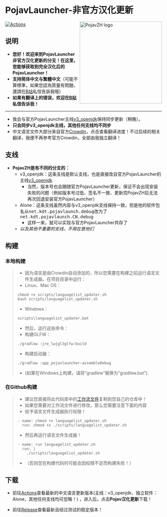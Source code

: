 # PojavLauncher-非官方汉化更新
<img src="https://github.com/HopiHopy/PojavZH/blob/v3_openjdk/PojavZH.png" align="right" width="264" height="264" alt="PojavZH logo">

[![Actions](https://github.com/HopiHopy/PojavZH/workflows/Android%20CI/badge.svg)](https://github.com/HopiHopy/PojavZH/actions)

## 说明
* **您好！欢迎来到PojavLauncher非官方汉化更新的分支！在这里，您能够获取到完全汉化后的PojavLauncher！**  
* **支持简体中文与繁體中文**（可能不算標準，如果您認為質量有問題，還請在[B站](https://space.bilibili.com/2008204513)私信告訴我哦）  
* **如果有翻译上的错误，欢迎在[B站](https://space.bilibili.com/2008204513)私信告诉我！**
***
* 我会与官方PojavLauncher主线[v3_openjdk](https://github.com/PojavLauncherTeam/PojavLauncher/tree/v3_openjdk)保持同步更新（稍晚）。  
* **只会同步v3_openjdk主线，其他任何支线均不同步**  
* 中文语言文件大部分来自官方[Crowdin](https://crowdin.com/project/pojavlauncher/zh-ZH)，点击查看翻译进度！不过后续的相关翻译，我便不再参考官方Crowdin，全部由我独立翻译！ 
## 支线
* **PojavZH是有不同的分支的：**  
  - v3_openjdk：这条支线是默认支线，也是直接改自官方PojavLauncher的主线[v3_openjdk](https://github.com/PojavLauncherTeam/PojavLauncher/tree/v3_openjdk)
    - 当然，版本号也会跟随官方PojavLauncher更新，保证不会出现安装失败的问题（例如版本号过低、签名不一致、更新完PojavZH后无法再次回退安装官方PojavLauncher）
  - Alone：这条支线虽然内容与v3_openjdk支线保持一致，但是他的软件包名从<kbd>net.kdt.pojavlaunch.debug</kbd>改为了<kbd>net.kdt.pojavlaunch.CN.debug</kbd>  
    - 这样一来，就可以实现与官方PojavLauncher共存了
  - _以及其他不重要的支线，不用在意他们_

## 构建
### 本地构建
> * 因为语言是由Crowdin自动添加的，所以您需要在构建之前运行语言文件生成器。在项目目录中运行：  
> * Linux、Mac OS：  
> ```
> chmod +x scripts/languagelist_updater.sh
> bash scripts/languagelist_updater.sh
> ```
> * Windows：  
> ```
> scripts\languagelist_updater.bat
> ```
> * 然后，运行这些命令：
> * 构建GLFW：  
> ```
> ./gradlew :jre_lwjgl3glfw:build
> ```       
> * 构建启动器：  
> ```
> ./gradlew :app_pojavlauncher:assembleDebug
> ```
> * (如果在Windows上构建，请将“gradlew”替换为“gradlew.bat”).
### 在Github构建
> * 建议您直接将此代码库中的[工作流文件](https://github.com/HopiHopy/PojavZH/blob/v3_openjdk/.github/workflows/android.yml)复制到您自己的仓库中！  
> * 如果您需要对工作流文件进行修改，那么您需要注意下面的内容
> * 给予语言文件生成器执行权限！
> ```
> - name: chmod +x languagelist_updater.sh
>   run: chmod +x ./scripts/languagelist_updater.sh
> ```
> * 然后再运行语言文件生成器！
> ```
> - name: run languagelist_updater.sh
>   run: |
>     ./scripts/languagelist_updater.sh
> ```
> * （否则您在构建代码时可能会因权限不足而构建失败！）

## 下载
- 前往[Actions](https://github.com/HopiHopy/PojavZH/actions)查看最新的中文语言更新版本(主线：v3_openjdk、独立软件：Alone，其他任何支线均可忽略！)
，进入后，点击**Pojav汉化更新**下载！

- 前往[Release](https://github.com/HopiHopy/PojavZH/releases)查看最新且经过测试的稳定版本！
